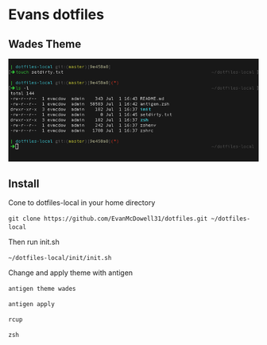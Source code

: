 Evans dotfiles
===================

Wades Theme
-----------

![alt text](screenshots\WadesThemeV1.png "Wades Theme v1")


Install
-------
Cone to dotfiles-local in your home directory

```git clone https://github.com/EvanMcDowell31/dotfiles.git ~/dotfiles-local```

Then run init.sh

```~/dotfiles-local/init/init.sh```

Change and apply theme with antigen

```antigen theme wades```

```antigen apply```

```rcup```

```zsh```

